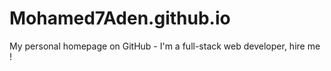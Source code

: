 # Mohamed7Aden.github.io
My personal homepage on GitHub - I'm a full-stack web developer, hire me !
